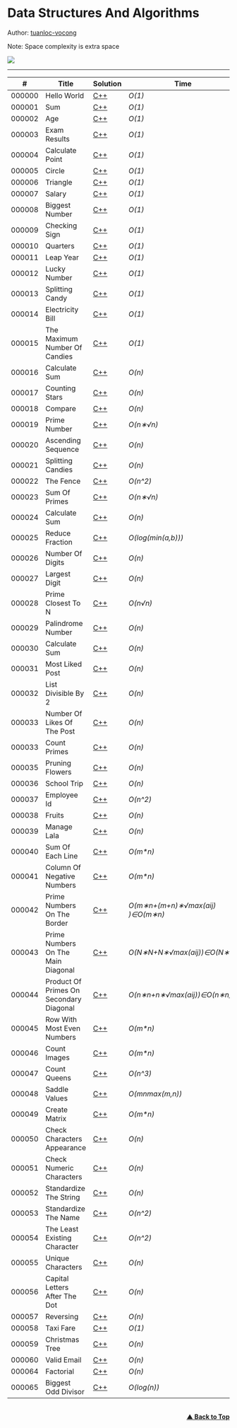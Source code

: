 # Data Structures And Algorithms

Author: [tuanloc-vocong](https://github.com/tuanloc-vocong)

Note: Space complexity is extra space

![](https://progress-bar.dev/100/?title=%20done%208%20/1000000&width=1000)

---

| #      | Title                                   | Solution                                                    | Time                             | Space    | Difficulty | Tag | Topic |
| ------ | --------------------------------------- | ----------------------------------------------------------- | -------------------------------- | -------- | ---------- | --- | ----- |
| 000000 | Hello World                             | [C++](./000000_hello_world.cpp)                             | _O(1)_                           |          | Easy       |     |       |
| 000001 | Sum                                     | [C++](./000001_sum.cpp)                                     | _O(1)_                           | _O(1)_   | Easy       |     |       |
| 000002 | Age                                     | [C++](./000002_age.cpp)                                     | _O(1)_                           | _O(1)_   | Easy       |     |       |
| 000003 | Exam Results                            | [C++](./000003_exam_results.cpp)                            | _O(1)_                           | _O(1)_   | Easy       |     |       |
| 000004 | Calculate Point                         | [C++](./000004_calculate_point.cpp)                         | _O(1)_                           | _O(1)_   | Easy       |     |       |
| 000005 | Circle                                  | [C++](./000005_circle.cpp)                                  | _O(1)_                           | _O(1)_   | Easy       |     |       |
| 000006 | Triangle                                | [C++](./000006_triangle.cpp)                                | _O(1)_                           | _O(1)_   | Easy       |     |       |
| 000007 | Salary                                  | [C++](./000007_salary.cpp)                                  | _O(1)_                           | _O(1)_   | Easy       |     |       |
| 000008 | Biggest Number                          | [C++](./000008_biggest_number.cpp)                          | _O(1)_                           | _O(1)_   | Easy       |     |       |
| 000009 | Checking Sign                           | [C++](./000009_checking_sign.cpp)                           | _O(1)_                           | _O(1)_   | Easy       |     |       |
| 000010 | Quarters                                | [C++](./000010_quarters.cpp)                                | _O(1)_                           | _O(1)_   | Easy       |     |       |
| 000011 | Leap Year                               | [C++](./000011_leap_year.cpp)                               | _O(1)_                           | _O(1)_   | Easy       |     |       |
| 000012 | Lucky Number                            | [C++](./000012_lucky_number.cpp)                            | _O(1)_                           | _O(1)_   | Easy       |     |       |
| 000013 | Splitting Candy                         | [C++](./000013_splitting_candy.cpp)                         | _O(1)_                           | _O(1)_   | Easy       |     |       |
| 000014 | Electricity Bill                        | [C++](./000014_electricity_bill.cpp)                        | _O(1)_                           | _O(1)_   | Easy       |     |       |
| 000015 | The Maximum Number Of Candies           | [C++](./000015_the_maximum_number_of_candies.cpp)           | _O(1)_                           | _O(1)_   | Easy       |     |       |
| 000016 | Calculate Sum                           | [C++](./000016_calculate_sum.cpp)                           | _O(n)_                           | _O(1)_   | Easy       |     |       |
| 000017 | Counting Stars                          | [C++](./000017_counting_stars.cpp)                          | _O(n)_                           | _O(1)_   | Easy       |     |       |
| 000018 | Compare                                 | [C++](./000018_compare.cpp)                                 | _O(n)_                           | _O(1)_   | Easy       |     |       |
| 000019 | Prime Number                            | [C++](./000019_prime_number.cpp)                            | _O(n∗√n)_                        | _O(1)_   | Easy       |     |       |
| 000020 | Ascending Sequence                      | [C++](./000020_ascending_sequence.cpp)                      | _O(n)_                           | _O(1)_   | Easy       |     |       |
| 000021 | Splitting Candies                       | [C++](./000021_splitting_candies.cpp)                       | _O(n)_                           | _O(1)_   | Easy       |     |       |
| 000022 | The Fence                               | [C++](./000022_the_fence.cpp)                               | _O(n^2)_                         | _O(1)_   | Easy       |     |       |
| 000023 | Sum Of Primes                           | [C++](./000023_sum_of_primes.cpp)                           | _O(n∗√n)_                        | _O(n)_   | Easy       |     |       |
| 000024 | Calculate Sum                           | [C++](./000024_calculate_sum.cpp)                           | _O(n)_                           | _O(1)_   | Easy       |     |       |
| 000025 | Reduce Fraction                         | [C++](./000025_reduce_fraction.cpp)                         | _O(log(min(a,b)))_               | _O(1)_   | Easy       |     |       |
| 000026 | Number Of Digits                        | [C++](./000026_number_of_digits.cpp)                        | _O(n)_                           | _O(1)_   | Easy       |     |       |
| 000027 | Largest Digit                           | [C++](./000027_largest_digit.cpp)                           | _O(n)_                           | _O(n)_   | Easy       |     |       |
| 000028 | Prime Closest To N                      | [C++](./000028_prime_to_closest_to_n.cpp)                   | _O(n√n)_                         | _O(n√n)_ | Easy       |     |       |
| 000029 | Palindrome Number                       | [C++](./000029_palindrome_number.cpp)                       | _O(n)_                           | _O(1)_   | Easy       |     |       |
| 000030 | Calculate Sum                           | [C++](./000030_calculate_sum.cpp)                           | _O(n)_                           | _O(1)_   | Easy       |     |       |
| 000031 | Most Liked Post                         | [C++](./000031_most_liked_post.cpp)                         | _O(n)_                           | _O(1)_   | Easy       |     |       |
| 000032 | List Divisible By 2                     | [C++](./000032_list_divisible_by_2.cpp)                     | _O(n)_                           | _O(1)_   | Easy       |     |       |
| 000033 | Number Of Likes Of The Post             | [C++](./000033_number_of_likes_of_the_post.cpp)             | _O(n)_                           | _O(1)_   | Easy       |     |       |
| 000033 | Count Primes                            | [C++](./000034_count_primes.cpp)                            | _O(n)_                           | _O(1)_   | Easy       |     |       |
| 000035 | Pruning Flowers                         | [C++](./000035_pruning_flowers.cpp)                         | _O(n)_                           | _O(1)_   | Easy       |     |       |
| 000036 | School Trip                             | [C++](./000036_school_trip.cpp)                             | _O(n)_                           | _O(1)_   | Easy       |     |       |
| 000037 | Employee Id                             | [C++](./000037_employee_id.cpp)                             | _O(n^2)_                         | _O(1)_   | Easy       |     |       |
| 000038 | Fruits                                  | [C++](./000038_fruits.cpp)                                  | _O(n)_                           | _O(1)_   | Easy       |     |       |
| 000039 | Manage Lala                             | [C++](./000039_manage_lala.cpp)                             | _O(n)_                           | _O(1)_   | Easy       |     |       |
| 000040 | Sum Of Each Line                        | [C++](./000040_sum_of_each_line.cpp)                        | _O(m\*n)_                        | _O(m)_   | Easy       |     |       |
| 000041 | Column Of Negative Numbers              | [C++](./000041_column_of_negative_numbers.cpp)              | _O(m\*n)_                        | _O(1)_   | Easy       |     |       |
| 000042 | Prime Numbers On The Border             | [C++](./000042_prime_numbers_on_the_border.cpp)             | _O(m∗n+(m+n)∗√max(aij)​)∈O(m∗n)_ | _O(1)_   | Easy       |     |       |
| 000043 | Prime Numbers On The Main Diagonal      | [C++](./000043_prime_numbers_on_the_main_diagonal.cpp)      | _O(N∗N+N∗√max(aij))∈O(N∗N)_      | _O(1)_   | Easy       |     |       |
| 000044 | Product Of Primes On Secondary Diagonal | [C++](./000044_product_of_primes_on_secondary_diagonal.cpp) | _O(n∗n+n∗√max(aij))∈O(n∗n)_      | _O(1)_   | Easy       |     |       |
| 000045 | Row With Most Even Numbers              | [C++](./000045_row_with_most_even_numbers.cpp)              | _O(m\*n)_                        | _O(m)_   | Easy       |     |       |
| 000046 | Count Images                            | [C++](./000046_count_images.cpp)                            | _O(m\*n)_                        | _O(1)_   | Easy       |     |       |
| 000047 | Count Queens                            | [C++](./000047_count_queens.cpp)                            | _O(n^3)_                         | _O(1)_   | Easy       |     |       |
| 000048 | Saddle Values                           | [C++](./000048_saddle_values.cpp)                           | _O(m*n*max(m,n))_                | _O(1)_   | Easy       |     |       |
| 000049 | Create Matrix                           | [C++](./000049_create_matrix.cpp)                           | _O(m\*n)_                        | _O(1)_   | Easy       |     |       |
| 000050 | Check Characters Appearance             | [C++](./000050_check_characters_appearance.cpp)             | _O(n)_                           | _O(1)_   | Easy       |     |       |
| 000051 | Check Numeric Characters                | [C++](./000051_check_numeric_characters.cpp)                | _O(n)_                           | _O(1)_   | Easy       |     |       |
| 000052 | Standardize The String                  | [C++](./000052_standardize_the_string.cpp)                  | _O(n)_                           | _O(1)_   | Easy       |     |       |
| 000053 | Standardize The Name                    | [C++](./000053_standardize_the_name.cpp)                    | _O(n^2)_                         | _O(n)_   | Easy       |     |       |
| 000054 | The Least Existing Character            | [C++](./000054_the_least_existing_character.cpp)            | _O(n^2)_                         | _O(1)_   | Easy       |     |       |
| 000055 | Unique Characters                       | [C++](./000055_unique_characters.cpp)                       | _O(n)_                           | _O(1)_   | Easy       |     |       |
| 000056 | Capital Letters After The Dot           | [C++](./000056_capital_letters_after_the_dot.cpp)           | _O(n)_                           | _O(1)_   | Easy       |     |       |
| 000057 | Reversing                               | [C++](./000057_reversing.cpp)                               | _O(n)_                           | _O(1)_   | Easy       |     |       |
| 000058 | Taxi Fare                               | [C++](./000058_taxi_fare.cpp)                               | _O(1)_                           | _O(1)_   | Easy       |     |       |
| 000059 | Christmas Tree                          | [C++](./000059_christmas_tree.cpp)                          | _O(n)_                           | _O(1)_   | Easy       |     |       |
| 000060 | Valid Email                             | [C++](./000060_valid_email.cpp)                             | _O(n)_                           | _O(n)_   | Easy       |     |       |
| 000064 | Factorial                               | [C++](./000064_factorial.cpp)                               | _O(n)_                           | _O(1)_   | Easy       |     |       |
| 000065 | Biggest Odd Divisor                     | [C++](./000065_biggest_odd_divisor.cpp)                     | _O(log(n))_                      | _O(1)_   | Easy       |     |       |

<br/>
   <div align="right">
       <b><a href="#data_structures_and_algorithms">▲ Back to Top</a></b>
   </div>
<br/>
